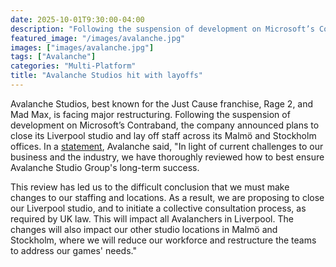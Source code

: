 ```yaml
---
date: 2025-10-01T9:30:00-04:00
description: "Following the suspension of development on Microsoft’s Contraband."
featured_image: "/images/avalanche.jpg"
images: ["images/avalanche.jpg"]
tags: ["Avalanche"]
categories: "Multi-Platform"
title: "Avalanche Studios hit with layoffs"
---
```


Avalanche Studios, best known for the Just Cause franchise, Rage 2, and Mad Max, is facing major restructuring. Following the suspension of development on Microsoft’s Contraband, the company announced plans to close its Liverpool studio and lay off staff across its Malmö and Stockholm offices. In a [statement](https://avalanchestudios.com/stories/studio-update), Avalanche said, "In light of current challenges to our business and the industry, we have thoroughly reviewed how to best ensure Avalanche Studio Group's long-term success.

This review has led us to the difficult conclusion that we must make changes to our staffing and locations. As a result, we are proposing to close our Liverpool studio, and to initiate a collective consultation process, as required by UK law. This will impact all Avalanchers in Liverpool. The changes will also impact our other studio locations in Malmö and Stockholm, where we will reduce our workforce and restructure the teams to address our games' needs."


